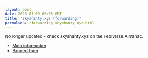 ```yaml
---
layout: post
date: 2023-01-09 00:00 GMT
title: "skyshanty.xyz (forwarding)"
permalink: /forwarding-skyshanty-xyz.html
---
```


No longer updated - check skyshanty.xyz on the Fediverse Almanac.

* [Main information](https://www.fediversealmanac.com/api/v1/instances/skyshanty.xyz)
* [Banned from](https://www.fediversealmanac.com/api/v1/instances/skyshanty.xyz/banned_from)

